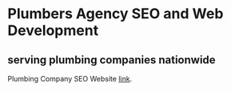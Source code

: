# Plumbers Agency SEO and Web Development
## serving plumbing companies nationwide

Plumbing Company SEO Website [link](http://www.plumbersagency.com "SEO for Plumbers").